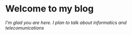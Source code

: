 # Welcome to my blog

*I'm glad you are here. I plan to talk about informatics and telecomunications*

